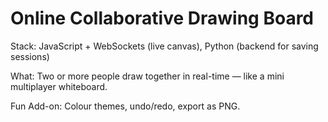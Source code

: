 # Online Collaborative Drawing Board

Stack: JavaScript + WebSockets (live canvas), Python (backend for saving sessions) 

What: Two or more people draw together in real-time — like a mini multiplayer whiteboard. 

Fun Add-on: Colour themes, undo/redo, export as PNG. 
